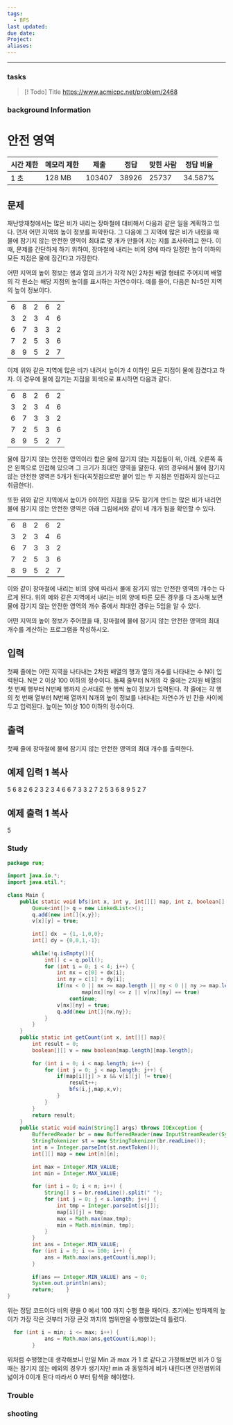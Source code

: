 ```yaml
---
tags:
  - BFS
last updated: 
due date: 
Project: 
aliases:
---
```

--- 
### tasks

> [! Todo] Title
> https://www.acmicpc.net/problem/2468

### background Information

# 안전 영역

|시간 제한|메모리 제한|제출|정답|맞힌 사람|정답 비율|
|---|---|---|---|---|---|
|1 초|128 MB|103407|38926|25737|34.587%|

## 문제

재난방재청에서는 많은 비가 내리는 장마철에 대비해서 다음과 같은 일을 계획하고 있다. 먼저 어떤 지역의 높이 정보를 파악한다. 그 다음에 그 지역에 많은 비가 내렸을 때 물에 잠기지 않는 안전한 영역이 최대로 몇 개가 만들어 지는 지를 조사하려고 한다. 이때, 문제를 간단하게 하기 위하여, 장마철에 내리는 비의 양에 따라 일정한 높이 이하의 모든 지점은 물에 잠긴다고 가정한다.

어떤 지역의 높이 정보는 행과 열의 크기가 각각 N인 2차원 배열 형태로 주어지며 배열의 각 원소는 해당 지점의 높이를 표시하는 자연수이다. 예를 들어, 다음은 N=5인 지역의 높이 정보이다.

|   |   |   |   |   |
|---|---|---|---|---|
|6|8|2|6|2|
|3|2|3|4|6|
|6|7|3|3|2|
|7|2|5|3|6|
|8|9|5|2|7|

이제 위와 같은 지역에 많은 비가 내려서 높이가 4 이하인 모든 지점이 물에 잠겼다고 하자. 이 경우에 물에 잠기는 지점을 회색으로 표시하면 다음과 같다.

|   |   |   |   |   |
|---|---|---|---|---|
|6|8|2|6|2|
|3|2|3|4|6|
|6|7|3|3|2|
|7|2|5|3|6|
|8|9|5|2|7|

물에 잠기지 않는 안전한 영역이라 함은 물에 잠기지 않는 지점들이 위, 아래, 오른쪽 혹은 왼쪽으로 인접해 있으며 그 크기가 최대인 영역을 말한다. 위의 경우에서 물에 잠기지 않는 안전한 영역은 5개가 된다(꼭짓점으로만 붙어 있는 두 지점은 인접하지 않는다고 취급한다).

또한 위와 같은 지역에서 높이가 6이하인 지점을 모두 잠기게 만드는 많은 비가 내리면 물에 잠기지 않는 안전한 영역은 아래 그림에서와 같이 네 개가 됨을 확인할 수 있다.

|   |   |   |   |   |
|---|---|---|---|---|
|6|8|2|6|2|
|3|2|3|4|6|
|6|7|3|3|2|
|7|2|5|3|6|
|8|9|5|2|7|

이와 같이 장마철에 내리는 비의 양에 따라서 물에 잠기지 않는 안전한 영역의 개수는 다르게 된다. 위의 예와 같은 지역에서 내리는 비의 양에 따른 모든 경우를 다 조사해 보면 물에 잠기지 않는 안전한 영역의 개수 중에서 최대인 경우는 5임을 알 수 있다.

어떤 지역의 높이 정보가 주어졌을 때, 장마철에 물에 잠기지 않는 안전한 영역의 최대 개수를 계산하는 프로그램을 작성하시오.

## 입력

첫째 줄에는 어떤 지역을 나타내는 2차원 배열의 행과 열의 개수를 나타내는 수 N이 입력된다. N은 2 이상 100 이하의 정수이다. 둘째 줄부터 N개의 각 줄에는 2차원 배열의 첫 번째 행부터 N번째 행까지 순서대로 한 행씩 높이 정보가 입력된다. 각 줄에는 각 행의 첫 번째 열부터 N번째 열까지 N개의 높이 정보를 나타내는 자연수가 빈 칸을 사이에 두고 입력된다. 높이는 1이상 100 이하의 정수이다.

## 출력

첫째 줄에 장마철에 물에 잠기지 않는 안전한 영역의 최대 개수를 출력한다.

## 예제 입력 1 복사

5
6 8 2 6 2
3 2 3 4 6
6 7 3 3 2
7 2 5 3 6
8 9 5 2 7

## 예제 출력 1 복사

5

### Study


```java
package run;  
  
import java.io.*;  
import java.util.*;  
  
class Main {  
    public static void bfs(int x, int y, int[][] map, int z, boolean[][] v){  
        Queue<int[]> q = new LinkedList<>();  
        q.add(new int[]{x,y});  
        v[x][y] = true;  
  
        int[] dx  = {1,-1,0,0};  
        int[] dy = {0,0,1,-1};  
  
        while(!q.isEmpty()){  
            int[] c = q.poll();  
            for (int i = 0; i < 4; i++) {  
                int nx = c[0] + dx[i];  
                int ny = c[1] + dy[i];  
                if(nx < 0 || nx >= map.length || ny < 0 || ny >= map.length||  
                        map[nx][ny] <= z || v[nx][ny] == true)  
                    continue;  
                v[nx][ny] = true;  
                q.add(new int[]{nx,ny});  
            }  
        }  
    }  
    public static int getCount(int x, int[][] map){  
        int result = 0;  
        boolean[][] v = new boolean[map.length][map.length];  
  
        for (int i = 0; i < map.length; i++) {  
            for (int j = 0; j < map.length; j++) {  
                if(map[i][j] > x && v[i][j] != true){  
                    result++;  
                    bfs(i,j,map,x,v);  
                }  
            }  
        }  
        return result;  
    }  
    public static void main(String[] args) throws IOException {  
        BufferedReader br = new BufferedReader(new InputStreamReader(System.in));  
        StringTokenizer st = new StringTokenizer(br.readLine());  
        int n = Integer.parseInt(st.nextToken());  
        int[][] map = new int[n][n];  
  
        int max = Integer.MIN_VALUE;  
        int min = Integer.MAX_VALUE;  
  
        for (int i = 0; i < n; i++) {  
            String[] s = br.readLine().split(" ");  
            for (int j = 0; j < s.length; j++) {  
                int tmp = Integer.parseInt(s[j]);  
                map[i][j] = tmp;  
                max = Math.max(max,tmp);  
                min = Math.min(min, tmp);  
            }  
        }  
        int ans = Integer.MIN_VALUE;  
        for (int i = 0; i <= 100; i++) {  
            ans = Math.max(ans,getCount(i,map));  
        }  
  
        if(ans == Integer.MIN_VALUE) ans = 0;  
        System.out.println(ans);  
        return;    }  
}

```

위는 정답 코드이다 비의 량을 0 에서 100 까지 수행 했을 때이다. 초기에는 방파제의 높이가 가장 작은 것부터 가장 큰것 까지의 범위만을 수행했었는데 틀렸다.

```java
  for (int i = min; i <= max; i++) {  
            ans = Math.max(ans,getCount(i,map));  
        }  

```

위처럼 수행했는데 생각해보니 만일 Min 과 max 가 1 로 같다고 가정해보면 비가 0 일 때는 잠기지 않는 예외의 경우가 생기지만 min 과 동일하게 비가 내린다면 안전범위의 넓이가 0이개 된다 따라서 0 부터 탐색을 해야했다.

### Trouble





### shooting

